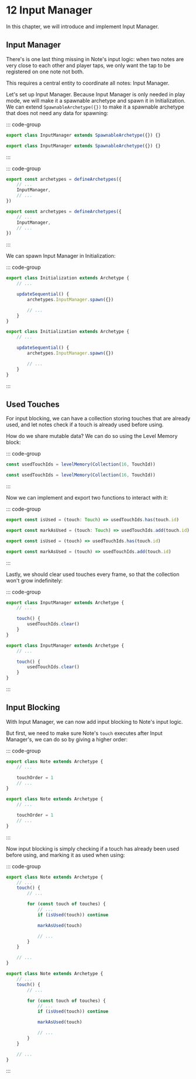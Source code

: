 # 12 Input Manager

In this chapter, we will introduce and implement Input Manager.

## Input Manager

There's is one last thing missing in Note's input logic: when two notes are very close to each other and player taps, we only want the tap to be registered on one note not both.

This requires a central entity to coordinate all notes: Input Manager.

Let's set up Input Manager. Because Input Manager is only needed in play mode, we will make it a spawnable archetype and spawn it in Initialization. We can extend `SpawnableArchetype({})` to make it a spawnable archetype that does not need any data for spawning:

::: code-group

```TypeScript
export class InputManager extends SpawnableArchetype({}) {}
```

```JavaScript
export class InputManager extends SpawnableArchetype({}) {}
```

:::

::: code-group

```TypeScript
export const archetypes = defineArchetypes({
    // ...
    InputManager,
    // ...
})
```

```JavaScript
export const archetypes = defineArchetypes({
    // ...
    InputManager,
    // ...
})
```

:::

We can spawn Input Manager in Initialization:

::: code-group

```TypeScript
export class Initialization extends Archetype {
    // ...

    updateSequential() {
        archetypes.InputManager.spawn({})

        // ...
    }
}
```

```JavaScript
export class Initialization extends Archetype {
    // ...

    updateSequential() {
        archetypes.InputManager.spawn({})

        // ...
    }
}
```

:::

## Used Touches

For input blocking, we can have a collection storing touches that are already used, and let notes check if a touch is already used before using.

How do we share mutable data? We can do so using the Level Memory block:

::: code-group

```TypeScript
const usedTouchIds = levelMemory(Collection(16, TouchId))
```

```JavaScript
const usedTouchIds = levelMemory(Collection(16, TouchId))
```

:::

Now we can implement and export two functions to interact with it:

::: code-group

```TypeScript
export const isUsed = (touch: Touch) => usedTouchIds.has(touch.id)

export const markAsUsed = (touch: Touch) => usedTouchIds.add(touch.id)
```

```JavaScript
export const isUsed = (touch) => usedTouchIds.has(touch.id)

export const markAsUsed = (touch) => usedTouchIds.add(touch.id)
```

:::

Lastly, we should clear used touches every frame, so that the collection won't grow indefinitely:

::: code-group

```TypeScript
export class InputManager extends Archetype {
    // ...

    touch() {
        usedTouchIds.clear()
    }
}
```

```JavaScript
export class InputManager extends Archetype {
    // ...

    touch() {
        usedTouchIds.clear()
    }
}
```

:::

## Input Blocking

With Input Manager, we can now add input blocking to Note's input logic.

But first, we need to make sure Note's `touch` executes after Input Manager's, we can do so by giving a higher order:

::: code-group

```TypeScript
export class Note extends Archetype {
    // ...

    touchOrder = 1
    // ...
}
```

```JavaScript
export class Note extends Archetype {
    // ...

    touchOrder = 1
    // ...
}
```

:::

Now input blocking is simply checking if a touch has already been used before using, and marking it as used when using:

::: code-group

```TypeScript
export class Note extends Archetype {
    // ...
    touch() {
        // ...

        for (const touch of touches) {
            // ...
            if (isUsed(touch)) continue

            markAsUsed(touch)

            // ...
        }
    }

    // ...
}
```

```JavaScript
export class Note extends Archetype {
    // ...
    touch() {
        // ...

        for (const touch of touches) {
            // ...
            if (isUsed(touch)) continue

            markAsUsed(touch)

            // ...
        }
    }

    // ...
}
```

:::
